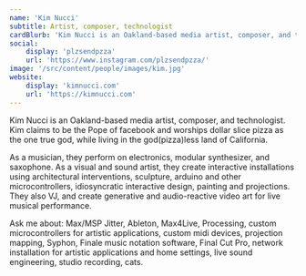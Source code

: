 ```yaml
---
name: 'Kim Nucci'
subtitle: Artist, composer, technologist
cardBlurb: 'Kim Nucci is an Oakland-based media artist, composer, and technologist. As a musician, they perform on electronics, modular synthesizer, and saxophone and create interactive installations using architectural interventions, sculpture, arduino and other microcontrollers as a visual and sound artist.'
social:
    display: 'plzsendpzza'
    url: 'https://www.instagram.com/plzsendpzza/'
image: '/src/content/people/images/kim.jpg'
website:
    display: 'kimnucci.com'
    url: 'https://kimnucci.com'
---
```


Kim Nucci is an Oakland-based media artist, composer, and technologist. Kim claims to be the Pope of facebook and worships dollar slice pizza as the one true god, while living in the god(pizza)less land of California.

As a musician, they perform on electronics, modular synthesizer, and saxophone. As a visual and sound artist, they create interactive installations using architectural interventions, sculpture, arduino and other microcontrollers, idiosyncratic interactive design, painting and projections. They also VJ, and create generative and audio-reactive video art for live musical performance.

Ask me about:
Max/MSP Jitter, Ableton, Max4Live, Processing, custom microcontrollers for artistic applications, custom midi devices, projection mapping, Syphon, Finale music notation software, Final Cut Pro, network installation for artistic applications and home settings, live sound engineering, studio recording, cats.
